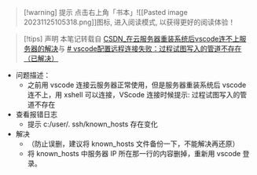 
>[!warning] 提示
>点击右上角「书本」![[Pasted image 20231125105318.png]]图标, 进入阅读模式, 以获得更好的阅读体验！

>[!tips] 声明
>本笔记转载自 [CSDN_在云服务器重装系统后vscode连不上服务器的解决](https://blog.csdn.net/weixin_39488566/article/details/107901407)与 [# vscode配置远程连接失败：过程试图写入的管道不存在（已解决）](https://www.jianshu.com/p/7c59ea90693b)

- 问题描述：
	- 之前用 vscode 连接云服务器正常使用，但是服务器重装系统后 vscode 连不上，用 xshell 可以连接，VScode 连接时候提示: 过程试图写入的管道不存在
- 查看报错日志
	- 提示 c:/user/. ssh/known_hosts 存在变化
- 解决
	- （防止误删，建议将 known_hosts 文件备份一下，不能解决再还原）
	- 将 known_hosts 中服务器 IP 所在那一行的内容删掉，重新用 vscode 登录。